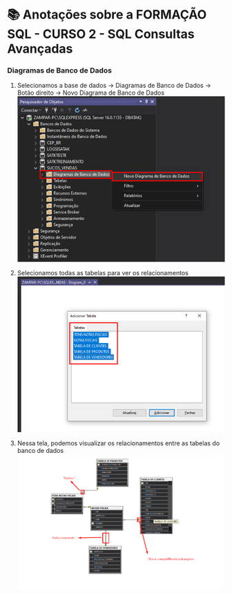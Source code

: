 # 📚 Anotações sobre a FORMAÇÃO SQL - CURSO 2 - SQL Consultas Avançadas

### Diagramas de Banco de Dados

1. Selecionamos a base de dados -> Diagramas de Banco de Dados -> Botão direito -> Novo Diagrama de Banco de Dados
![Imagem](Imagem_1.png)

2. Selecionamos todas as tabelas para ver os relacionamentos
![Imagem](Imagem_2.png)

3. Nessa tela, podemos visualizar os relacionamentos entre as tabelas do banco de dados
![Imagem](Imagem_3.png)